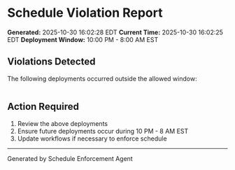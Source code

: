 # Schedule Violation Report

**Generated:** 2025-10-30 16:02:28 EDT
**Current Time:** 2025-10-30 16:02:25 EDT
**Deployment Window:** 10:00 PM - 8:00 AM EST

## Violations Detected

The following deployments occurred outside the allowed window:

```

```

## Action Required

1. Review the above deployments
2. Ensure future deployments occur during 10 PM - 8 AM EST
3. Update workflows if necessary to enforce schedule

---

Generated by Schedule Enforcement Agent
